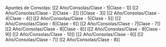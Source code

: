 Apuntes de Consolas:
[[2 Año/Consolas/Clase - 1|Clase - 1]]
[[2 Año/Consolas/Clase - 2|Clase - 2]]
[[Clase - 3]]
[[2 Año/Consolas/Clase - 4|Clase - 4]]
[[2 Año/Consolas/Clase - 5|Clase - 5]]
[[2 Año/Consolas/Clase - 6|Clase - 6]]
[[2 Año/Consolas/Clase - 7|Clase - 7]]
[[2 Año/Consolas/Clase - 8|Clase - 8]]
[[2 Año/Consolas/Clase - 9|Clase - 9]]
[[2 Año/Consolas/Clase - 10]]
[[2 Año/Consolas/Clase - 6]]
[[2 Año/Consolas/Clase - 7]]
[[2 Año/Consolas/Clase - 8]]
